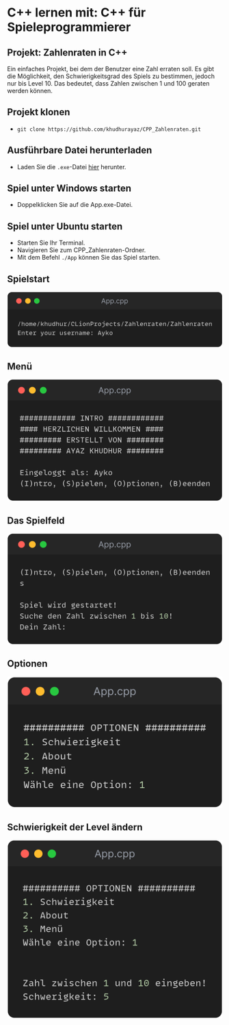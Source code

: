 # C++ lernen mit: C++ für Spieleprogrammierer

## Projekt: Zahlenraten in C++
Ein einfaches Projekt, bei dem der Benutzer eine Zahl erraten soll. Es gibt die Möglichkeit, den Schwierigkeitsgrad des Spiels zu bestimmen, jedoch nur bis Level 10. Das bedeutet, dass Zahlen zwischen 1 und 100 geraten werden können.

## Projekt klonen
+ `git clone https://github.com/khudhurayaz/CPP_Zahlenraten.git`

## Ausführbare Datei herunterladen
+ Laden Sie die `.exe`-Datei [hier](Zahlenraten.exe) herunter.

## Spiel unter Windows starten
+ Doppelklicken Sie auf die App.exe-Datei.

## Spiel unter Ubuntu starten
+ Starten Sie Ihr Terminal.
+ Navigieren Sie zum CPP_Zahlenraten-Ordner.
+ Mit dem Befehl `./App` können Sie das Spiel starten.

## Spielstart
![userinput](images/username-input.png "Benutzername Eingabe")

## Menü
![menue](images/menu.png "Spiel Menü")

## Das Spielfeld
![game](images/Game.png "Spielbereich")

## Optionen
![option](images/option-input.png "Optionen")

## Schwierigkeit der Level ändern
![change level](images/change-level.png "Option Level ändern")